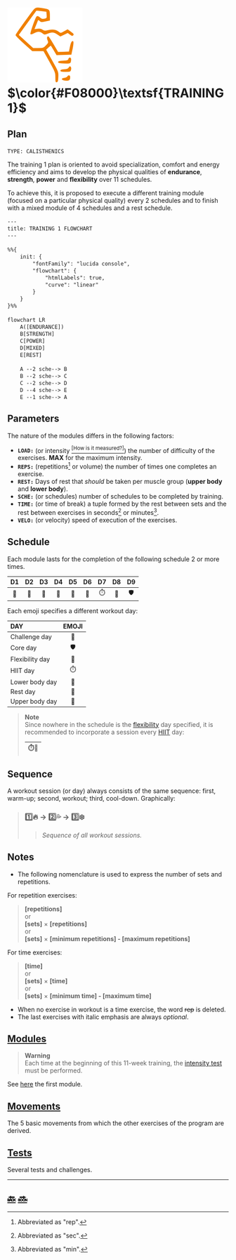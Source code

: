 # [![abs](icons/six_pack.svg)](#)  $\color{#F08000}\textsf{TRAINING 1}$

## Plan

`TYPE: CALISTHENICS`

The training 1 plan is oriented to avoid specialization, comfort and energy efficiency and aims to develop the physical qualities of **endurance**, **strength**, **power** and **flexibility** over 11 schedules\.

To achieve this, it is proposed to execute a different training module \(focused on a particular physical quality\) every 2 schedules and to finish with a mixed module of 4 schedules and a rest schedule\.

```mermaid
---
title: TRAINING 1 FLOWCHART
---

%%{
    init: {
        "fontFamily": "lucida console",
        "flowchart": {
            "htmlLabels": true,
            "curve": "linear"
        }
    }
}%%

flowchart LR
    A([ENDURANCE])
    B[STRENGTH]
    C[POWER]
    D[MIXED]
    E[REST]

    A --2 sche--> B
    B --2 sche--> C
    C --2 sche--> D
    D --4 sche--> E
    E --1 sche--> A
```

## Parameters

The nature of the modules differs in the following factors\:

+ **`LOAD:`** \(or intensity [<sup>\[How is it measured?\]</sup>][intensity test]\) the number of difficulty of the exercises\. **MAX** for the maximum intensity\.
+ **`REPS:`** \(repetitions[^rep] or volume\) the number of times one completes an exercise\.
+ **`REST:`** Days of rest that _should_ be taken per muscle group \(**upper body** and **lower body**\)\.
+ **`SCHE:`** \(or schedules\) number of schedules to be completed by training\.
+ **`TIME:`** \(or time of break\) a tuple formed by the rest between sets and the rest between exercises in seconds[^sec] or minutes[^min]\.
+ **`VELO:`** \(or velocity\) speed of execution of the exercises\.

## Schedule

Each module lasts for the completion of the following schedule 2 or more times\.

|D1   |D2      |D3         |D4   |D5      |D6         |D7         |D8                       |D9      |
|:---:|:------:|:---------:|:---:|:------:|:---------:|:---------:|:-----------------------:|:------:|
|:leg:|:muscle:|:palm_tree:|:leg:|:muscle:|:palm_tree:|:stopwatch:|:triangular_flag_on_post:|:shield:|

Each emoji specifies a different workout day\:

|DAY             |EMOJI                    |
|:---------------|:-----------------------:|
|Challenge day   |:triangular_flag_on_post:|
|Core day        |:shield:                 |
|Flexibility day |:octopus:                |
|HIIT day        |:stopwatch:              |
|Lower body day  |:leg:                    |
|Rest day        |:palm_tree:              |
|Upper body day  |:muscle:                 |

> **Note**  
> Since nowhere in the schedule is the [flexibility] day specified, it is recommended to incorporate a session every [HIIT][h] day\:
>
> |:stopwatch::octopus:|
> |--------------------|

## Sequence

A workout session \(or day\) always consists of the same sequence\: first, warm-up; second, workout; third, cool-down\. Graphically\:

> ### :one::fire: &rarr; :two::sweat_drops: &rarr; :three::snowflake: &#8203;
>
>> _Sequence of all workout sessions._

## Notes

+ The following nomenclature is used to express the number of sets and repetitions\.

For repetition exercises:
> **\[repetitions\]**  
> or  
> **\[sets\]** &times; **\[repetitions\]**  
> or  
> **\[sets\]** &times; **\[minimum repetitions\] \- \[maximum repetitions\]**  

For time exercises:  
> **\[time\]**  
> or  
> **\[sets\]** &times; **\[time\]**  
> or  
> **\[sets\]** &times; **\[minimum time\] \- \[maximum time\]**  

+ When no exercise in workout is a time exercise, the word ~~rep~~ is deleted\.
+ The last exercises with italic emphasis are always _optional_\.

## [Modules]

> **Warning**  
> Each time at the beginning of this 11-week training, the [intensity test] must be performed\.

See [here][soon] the first module\.

## [Movements]

The 5 basic movements from which the other exercises of the program are derived\.

## [Tests]

Several tests and challenges\.

---

## [:back:][back] [:soon:][soon]

[^min]: Abbreviated as "min"\.

[^rep]: Abbreviated as "rep"\.

[^sec]: Abbreviated as "sec"\.

<!-- predefined -->
[back]: ../home.md "Home"
[soon]: modules/endurance.md "Endurance module"

<!-- glossary -->
[h]: ../glossary.md#h "H"

<!-- named -->
[flexibility]: modules/flexibility.md "Flexibility module"
[intensity test]: tests/intensity.md "Intensity test"
[modules]: modules/modules.md "Modules"
[movements]: movements/movements.md "Movements"
[tests]: tests/tests.md "Tests"
